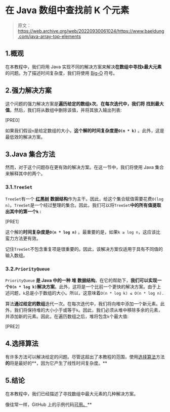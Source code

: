 # 在 Java 数组中查找前 K 个元素

> 原文：<https://web.archive.org/web/20220930061024/https://www.baeldung.com/java-array-top-elements>

## 1.概观

在本教程中，我们将用 Java 实现不同的解决方案来解决**在数组中寻找`k`最大元素**的问题。为了描述时间复杂度，我们将使用 [Big-O](/web/20221208143956/https://www.baeldung.com/cs/big-o-notation) 符号。

## 2.强力解决方案

这个问题的强力解决方案是**遍历给定的数组`k`次**。**在每次迭代中，我们将** **找到最大值**。然后，我们将从数组中删除该值，并将其放入输出列表:

[PRE0]

如果我们假设`n`是给定数组的大小，**这个解的时间复杂度是`O(n * k)`** 。此外，这是最低效的解决方案。

## 3.Java 集合方法

然而，对于这个问题存在更有效的解决方案。在这一节中，我们将使用 Java 集合来解释其中的两个。

### 3.1.`TreeSet`

`TreeSet`有一个 [**红黑树**](/web/20221208143956/https://www.baeldung.com/cs/red-black-trees) **数据结构**作为主干。因此，给这个集合赋值需要花费`O(log n)`。`TreeSet`是一个经过整理的集合。因此，我们可以将`TreeSet`****中的所有值提取出其中的第一个`k`** :**

[PRE1]

这个解的**时间复杂度是`O(n * log n)`** 。最重要的是，如果`k ≥ log n`，这应该比蛮力方法更有效。

记住`TreeSet`不包含重复项是很重要的。因此，该解决方案仅适用于具有不同值的输入数组。

### 3.2.`PriorityQueue`

`PriorityQueue` **是 Java 中的一种** **堆** **数据结构**。在它的帮助下，**我们可以实现一个`O(n * log k)`解决方案**。此外，这将是一个比前一个更快的解决方案。由于上述问题，`k`总是小于数组的大小。所以，这意味着`O(n * log k) ≤ O(n * log n).`

算法**通过给定的数组**迭代一次。在每次迭代中，我们将向堆中添加一个新元素。此外，我们将保持堆的大小小于或等于`k`。因此，我们必须从堆中移除多余的元素，并添加新的元素。因此，在遍历数组之后，堆将包含`k`个最大值:

[PRE2]

## 4.选择算法

有许多方法可以解决给定的问题。尽管这超出了本教程的范围，使用[选择算法](https://web.archive.org/web/20221208143956/https://en.wikipedia.org/wiki/Selection_algorithm)方法 **的**将是最好的**，因为它产生了线性时间复杂度。**

## 5.结论

在本教程中，我们已经描述了寻找数组中最大元素的几种解决方案。

像往常一样，GitHub 上的示例代码[可用。](https://web.archive.org/web/20221208143956/https://github.com/eugenp/tutorials/tree/master/algorithms-modules/algorithms-miscellaneous-6)**